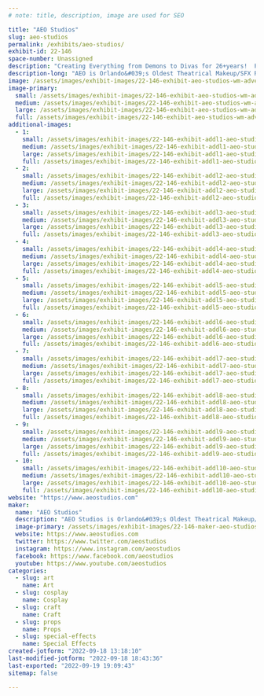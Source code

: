 ```yaml
---
# note: title, description, image are used for SEO

title: "AEO Studios"
slug: aeo-studios
permalink: /exhibits/aeo-studios/
exhibit-id: 22-146
space-number: Unassigned
description: "Creating Everything from Demons to Divas for 26+years!  Props, SFX, Prosthetics, Horror Art & More!"
description-long: "AEO is Orlando&#039;s Oldest Theatrical Makeup/SFX Retailer & Production Center.  We specialize in custom-made props & Horror Art for Film, Theatre, Cosplay, Collectors & More.  We also stock many kinds of Theatrical Makeup to help with your character creations, as well as host workshops throughout the year on SFX Makeup, Mold-Making, Prop Fabrication & more.  Stop by & see what we can create for You."
image: /assets/images/exhibit-images/22-146-exhibit-aeo-studios-wm-advert-web-2022-large.jpg
image-primary: 
  small: /assets/images/exhibit-images/22-146-exhibit-aeo-studios-wm-advert-web-2022-small.jpg
  medium: /assets/images/exhibit-images/22-146-exhibit-aeo-studios-wm-advert-web-2022-medium.jpg
  large: /assets/images/exhibit-images/22-146-exhibit-aeo-studios-wm-advert-web-2022-large.jpg
  full: /assets/images/exhibit-images/22-146-exhibit-aeo-studios-wm-advert-web-2022-full.jpg
additional-images: 
  - 1:
    small: /assets/images/exhibit-images/22-146-exhibit-addl1-aeo-studios-faerie-ears-app-1-small.jpg
    medium: /assets/images/exhibit-images/22-146-exhibit-addl1-aeo-studios-faerie-ears-app-1-medium.jpg
    large: /assets/images/exhibit-images/22-146-exhibit-addl1-aeo-studios-faerie-ears-app-1-large.jpg
    full: /assets/images/exhibit-images/22-146-exhibit-addl1-aeo-studios-faerie-ears-app-1-full.jpg
  - 2:
    small: /assets/images/exhibit-images/22-146-exhibit-addl2-aeo-studios-garcia-hand-cast-1-small.jpg
    medium: /assets/images/exhibit-images/22-146-exhibit-addl2-aeo-studios-garcia-hand-cast-1-medium.jpg
    large: /assets/images/exhibit-images/22-146-exhibit-addl2-aeo-studios-garcia-hand-cast-1-large.jpg
    full: /assets/images/exhibit-images/22-146-exhibit-addl2-aeo-studios-garcia-hand-cast-1-full.jpg
  - 3:
    small: /assets/images/exhibit-images/22-146-exhibit-addl3-aeo-studios-percy-audreys-small.jpg
    medium: /assets/images/exhibit-images/22-146-exhibit-addl3-aeo-studios-percy-audreys-medium.jpg
    large: /assets/images/exhibit-images/22-146-exhibit-addl3-aeo-studios-percy-audreys-large.jpg
    full: /assets/images/exhibit-images/22-146-exhibit-addl3-aeo-studios-percy-audreys-full.jpg
  - 4:
    small: /assets/images/exhibit-images/22-146-exhibit-addl4-aeo-studios-pot-pies-w-snow-11-20-small.jpg
    medium: /assets/images/exhibit-images/22-146-exhibit-addl4-aeo-studios-pot-pies-w-snow-11-20-medium.jpg
    large: /assets/images/exhibit-images/22-146-exhibit-addl4-aeo-studios-pot-pies-w-snow-11-20-large.jpg
    full: /assets/images/exhibit-images/22-146-exhibit-addl4-aeo-studios-pot-pies-w-snow-11-20-full.jpg
  - 5:
    small: /assets/images/exhibit-images/22-146-exhibit-addl5-aeo-studios-rameses-maia-feb-16-small.jpg
    medium: /assets/images/exhibit-images/22-146-exhibit-addl5-aeo-studios-rameses-maia-feb-16-medium.jpg
    large: /assets/images/exhibit-images/22-146-exhibit-addl5-aeo-studios-rameses-maia-feb-16-large.jpg
    full: /assets/images/exhibit-images/22-146-exhibit-addl5-aeo-studios-rameses-maia-feb-16-full.jpg
  - 6:
    small: /assets/images/exhibit-images/22-146-exhibit-addl6-aeo-studios-sd-molds-casts-small.jpg
    medium: /assets/images/exhibit-images/22-146-exhibit-addl6-aeo-studios-sd-molds-casts-medium.jpg
    large: /assets/images/exhibit-images/22-146-exhibit-addl6-aeo-studios-sd-molds-casts-large.jpg
    full: /assets/images/exhibit-images/22-146-exhibit-addl6-aeo-studios-sd-molds-casts-full.jpg
  - 7:
    small: /assets/images/exhibit-images/22-146-exhibit-addl7-aeo-studios-sarah-bust-2-small.jpg
    medium: /assets/images/exhibit-images/22-146-exhibit-addl7-aeo-studios-sarah-bust-2-medium.jpg
    large: /assets/images/exhibit-images/22-146-exhibit-addl7-aeo-studios-sarah-bust-2-large.jpg
    full: /assets/images/exhibit-images/22-146-exhibit-addl7-aeo-studios-sarah-bust-2-full.jpg
  - 8:
    small: /assets/images/exhibit-images/22-146-exhibit-addl8-aeo-studios-class-flyer-front-crop-web-small.jpg
    medium: /assets/images/exhibit-images/22-146-exhibit-addl8-aeo-studios-class-flyer-front-crop-web-medium.jpg
    large: /assets/images/exhibit-images/22-146-exhibit-addl8-aeo-studios-class-flyer-front-crop-web-large.jpg
    full: /assets/images/exhibit-images/22-146-exhibit-addl8-aeo-studios-class-flyer-front-crop-web-full.jpg
  - 9:
    small: /assets/images/exhibit-images/22-146-exhibit-addl9-aeo-studios-headlights-small.jpg
    medium: /assets/images/exhibit-images/22-146-exhibit-addl9-aeo-studios-headlights-medium.jpg
    large: /assets/images/exhibit-images/22-146-exhibit-addl9-aeo-studios-headlights-large.jpg
    full: /assets/images/exhibit-images/22-146-exhibit-addl9-aeo-studios-headlights-full.jpg
  - 10:
    small: /assets/images/exhibit-images/22-146-exhibit-addl10-aeo-studios-nightqueen-bust-may11-small.jpg
    medium: /assets/images/exhibit-images/22-146-exhibit-addl10-aeo-studios-nightqueen-bust-may11-medium.jpg
    large: /assets/images/exhibit-images/22-146-exhibit-addl10-aeo-studios-nightqueen-bust-may11-large.jpg
    full: /assets/images/exhibit-images/22-146-exhibit-addl10-aeo-studios-nightqueen-bust-may11-full.jpg
website: "https://www.aeostudios.com"
maker: 
  name: "AEO Studios"
  description: "AEO Studios is Orlando&#039;s Oldest Theatrical Makeup/SFX Retailer & Production Studio.  We specialize in fabricating all types of custom props & accessories for Film, Stage, Cosplayers, etc.  We also host workshops throughout the year on SFX, Mold-making, Prosthetic Fabrication & more.  Our studio is located in E Orlando, where we have been creating Everything from Demons to Divas for 26+ years."
  image-primary: /assets/images/exhibit-images/22-146-maker-aeo-studios-aeo-logo-demon-new21-color-medium.jpg
  website: https://www.aeostudios.com
  twitter: https://www.twitter.com/aeostudios
  instagram: https://www.instagram.com/aeostudios
  facebook: https://www.facebook.com/aeostudios
  youtube: https://www.youtube.com/aeostudios
categories: 
  - slug: art
    name: Art
  - slug: cosplay
    name: Cosplay
  - slug: craft
    name: Craft
  - slug: props
    name: Props
  - slug: special-effects
    name: Special Effects
created-jotform: "2022-09-18 13:18:10"
last-modified-jotform: "2022-09-18 18:43:36"
last-exported: "2022-09-19 19:09:43"
sitemap: false

---
```


